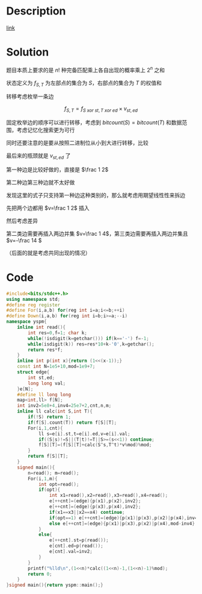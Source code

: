 # Description

[link](https://www.luogu.com.cn/problem/P4547)

# Solution

题目本质上要求的是 $n!$ 种完备匹配乘上各自出现的概率乘上 $2^n$ 之和

状态定义为 $f_{S,T}$ 为左部点的集合为 $S$，右部点的集合为 $T$ 的权值和

转移考虑枚举一条边

$$f_{S,T}=f_{S\ xor\  st,T \ xor\ ed}\times v_{st,ed}$$

固定枚举边的顺序可以进行转移，考虑到 $bitcount(S)=bitcount(T)$ 和数据范围，考虑记忆化搜索更为可行

同时还要注意的是要从按照二进制位从小到大进行转移，比较

最后来的瓶颈就是 $v_{st,ed}$ 了

第一种边是比较好做的，直接是 $\frac 1 2$

第二种边第三种边就不太好做

发现这里的式子只支持第一种边这种类别的，那么就考虑用期望线性性来拆边

先把两个边都用 $v=\frac 1 2$ 插入

然后考虑差异

第二类边需要再插入两边并集 $v=\frac 1 4$，第三类边需要再插入两边并集且 $v=-\frac 14 $

（后面的就是考虑共同出现的情况）

# Code

```cpp
#include<bits/stdc++.h>
using namespace std;
#define reg register
#define For(i,a,b) for(reg int i=a;i<=b;++i) 
#define Down(i,a,b) for(reg int i=b;i>=a;--i) 
namespace yspm{
    inline int read(){
        int res=0,f=1; char k;
        while(!isdigit(k=getchar())) if(k=='-') f=-1;
        while(isdigit(k)) res=res*10+k-'0',k=getchar();
        return res*f;
    }
    inline int p(int x){return (1<<(x-1));}
    const int N=1e5+10,mod=1e9+7;
    struct edge{
        int st,ed;
        long long val;
    }e[N];
    #define ll long long
    map<int,ll> f[N];
    int inv2=5e8+4,inv4=25e7+2,cnt,n,m;
    inline ll calc(int S,int T){
        if(!S) return 1;
        if(f[S].count(T)) return f[S][T];
        For(i,1,cnt){
            ll s=e[i].st,t=e[i].ed,v=e[i].val;
            if((S|s)!=S||(T|t)!=T||S>=(s<<1)) continue;
            f[S][T]=(f[S][T]+calc(S^s,T^t)*v%mod)%mod;
        }
        return f[S][T];
    }
    signed main(){
        n=read(); m=read(); 
        For(i,1,m){
            int opt=read();
            if(opt){
                int x1=read(),x2=read(),x3=read(),x4=read();
                e[++cnt]=(edge){p(x1),p(x2),inv2};
                e[++cnt]=(edge){p(x3),p(x4),inv2};
                if(x1==x3||x2==x4) continue;
                if(opt==1) e[++cnt]=(edge){p(x1)|p(x3),p(x2)|p(x4),inv4};
                else e[++cnt]=(edge){p(x1)|p(x3),p(x2)|p(x4),mod-inv4};
            }
            else{   
                e[++cnt].st=p(read());
                e[cnt].ed=p(read());
                e[cnt].val=inv2;
            }
        }
        printf("%lld\n",(1<<n)*calc((1<<n)-1,(1<<n)-1)%mod);
        return 0;
    }
}signed main(){return yspm::main();}
```